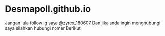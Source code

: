 # Desmapoll.github.io
Jangan lula follow ig saya @zyrex_180607
Dan jika anda ingin menghubungi saya silahkan hubungi nomer
Berikut
